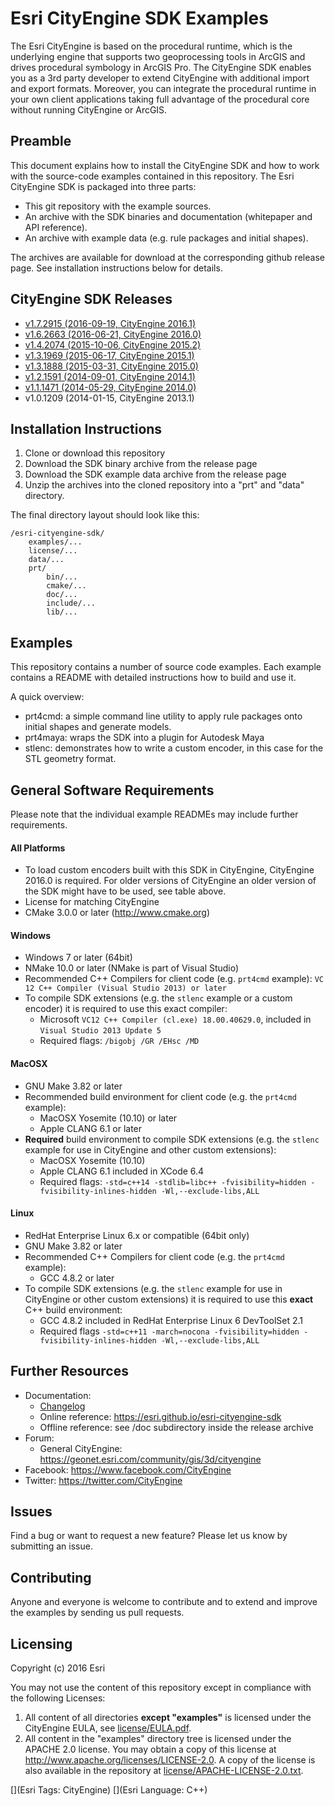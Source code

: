 # Esri CityEngine SDK Examples

The Esri CityEngine is based on the procedural runtime, which is the underlying engine that supports two geoprocessing tools in ArcGIS and drives procedural symbology in ArcGIS Pro. The CityEngine SDK enables you as a 3rd party developer to extend CityEngine with additional import and export formats. Moreover, you can integrate the procedural runtime in your own client applications taking full advantage of the procedural core without running CityEngine or ArcGIS.

## Preamble

This document explains how to install the CityEngine SDK and how to work with the source-code examples contained in this repository. The Esri CityEngine SDK is packaged into three parts:
- This git repository with the example sources.
- An archive with the SDK binaries and documentation (whitepaper and API reference).
- An archive with example data (e.g. rule packages and initial shapes).

The archives are available for download at the corresponding github release page. See installation instructions below for details.

## CityEngine SDK Releases
- [v1.7.2915 (2016-09-19, CityEngine 2016.1)](https://github.com/Esri/esri-cityengine-sdk/releases/tag/1.7.2915)
- [v1.6.2663 (2016-06-21, CityEngine 2016.0)](https://github.com/Esri/esri-cityengine-sdk/releases/tag/1.6.2663)
- [v1.4.2074 (2015-10-06, CityEngine 2015.2)](https://github.com/Esri/esri-cityengine-sdk/releases/tag/1.4.2074)
- [v1.3.1969 (2015-06-17, CityEngine 2015.1)](https://github.com/Esri/esri-cityengine-sdk/releases/tag/1.3.1969)
- [v1.3.1888 (2015-03-31, CityEngine 2015.0)](https://github.com/Esri/esri-cityengine-sdk/releases/tag/1.3.1888)
- [v1.2.1591 (2014-09-01, CityEngine 2014.1)](https://github.com/Esri/esri-cityengine-sdk/releases/tag/1.2.1591)
- [v1.1.1471 (2014-05-29, CityEngine 2014.0)](https://github.com/Esri/esri-cityengine-sdk/releases/tag/1.1.1471)
- v1.0.1209 (2014-01-15, CityEngine 2013.1)

## Installation Instructions
1. Clone or download this repository
2. Download the SDK binary archive from the release page
3. Download the SDK example data archive from the release page
4. Unzip the archives into the cloned repository into a "prt" and "data" directory.

The final directory layout should look like this:
```
/esri-cityengine-sdk/
    examples/...
    license/...
    data/...
    prt/
        bin/...
        cmake/...
        doc/...
        include/...
        lib/...
```

## Examples
This repository contains a number of source code examples. Each example contains a README with detailed instructions how to build and use it.

A quick overview:
- prt4cmd: a simple command line utility to apply rule packages onto initial shapes and generate models.
- prt4maya: wraps the SDK into a plugin for Autodesk Maya
- stlenc: demonstrates how to write a custom encoder, in this case for the STL geometry format.

## General Software Requirements
Please note that the individual example READMEs may include further requirements.

#### All Platforms
* To load custom encoders built with this SDK in CityEngine, CityEngine 2016.0 is required. For older versions of CityEngine an older version of the SDK might have to be used, see table above. 
* License for matching CityEngine
* CMake 3.0.0 or later (http://www.cmake.org)

#### Windows
* Windows 7 or later (64bit)
* NMake 10.0 or later (NMake is part of Visual Studio)
* Recommended C++ Compilers for client code (e.g. `prt4cmd` example): `VC 12 C++ Compiler (Visual Studio 2013) or later`
* To compile SDK extensions (e.g. the `stlenc` example or a custom encoder) it is required to use this exact compiler:
    * Microsoft `VC12 C++ Compiler (cl.exe) 18.00.40629.0`, included in `Visual Studio 2013 Update 5`
    * Required flags: `/bigobj /GR /EHsc /MD`

#### MacOSX
* GNU Make 3.82 or later
* Recommended build environment for client code (e.g. the `prt4cmd` example):
    * MacOSX Yosemite (10.10) or later
    * Apple CLANG 6.1 or later
* **Required** build environment to compile SDK extensions (e.g. the `stlenc` example for use in CityEngine and other custom extensions):
    * MacOSX Yosemite (10.10)
    * Apple CLANG 6.1 included in XCode 6.4
    * Required flags: `-std=c++14 -stdlib=libc++ -fvisibility=hidden -fvisibility-inlines-hidden -Wl,--exclude-libs,ALL`

#### Linux
* RedHat Enterprise Linux 6.x or compatible (64bit only)
* GNU Make 3.82 or later
* Recommended C++ Compilers for client code (e.g. the `prt4cmd` example):
    * GCC 4.8.2 or later
* To compile SDK extensions (e.g. the `stlenc` example for use in CityEngine or other custom extensions) it is required to use this **exact** C++ build environment:
    * GCC 4.8.2 included in RedHat Enterprise Linux 6 DevToolSet 2.1
    * Required flags `-std=c++11 -march=nocona -fvisibility=hidden -fvisibility-inlines-hidden -Wl,--exclude-libs,ALL`

## Further Resources
* Documentation:
    * [Changelog](changelog.md)
    * Online reference: https://esri.github.io/esri-cityengine-sdk
    * Offline reference: see /doc subdirectory inside the release archive
* Forum: 
    * General CityEngine: https://geonet.esri.com/community/gis/3d/cityengine
* Facebook: https://www.facebook.com/CityEngine
* Twitter: https://twitter.com/CityEngine

## Issues

Find a bug or want to request a new feature? Please let us know by submitting an issue.

## Contributing

Anyone and everyone is welcome to contribute and to extend and improve the examples by sending us pull requests.

## Licensing

Copyright (c) 2016 Esri

You may not use the content of this repository except in compliance with the following Licenses:
  1. All content of all directories **except "examples"** is licensed under the CityEngine EULA, see [license/EULA.pdf](license/EULA.pdf).
  2. All content in the "examples" directory tree is licensed under the APACHE 2.0 license. You may obtain a copy of this license at http://www.apache.org/licenses/LICENSE-2.0. A copy of the license is also available in the repository at [license/APACHE-LICENSE-2.0.txt](license/APACHE-LICENSE-2.0.txt).

[](Esri Tags: CityEngine)
[](Esri Language: C++)
